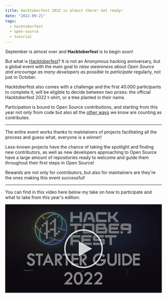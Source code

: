 ```yaml
---
title: Hacktoberfest 2022 is almost there! Get ready!
date: "2022-09-21"
tags:
  - hacktoberfest
  - open-source
  - tutorial
---
```


September is almost over and **Hacktoberfest** is to begin soon!

But what is [Hacktoberfest](https://hacktoberfest.com/)? It is not an Anonymous hacking anniversary, but a global event with the main goal to _raise awareness about Open Source and encourage as many developers as possible to participate_ regularly, not just in October.

Hacktoberfest also comes with a challenge and the first 40.000 participants to complete it, will be eligible to decide between two prizes: the official Hacktoberfest 2022 t-shirt, or a tree planted in their name.

Participation is bound to Open Source contributions, and starting from this year not only from code but also all the [other ways](/open-source-without-code) we know are counting as contributes.

---

The entire event works thanks to maintainers of projects facilitating all the process and guess what, everyone is a winner!

Less-known projects have the chance of taking the spotlight and finding new contributors, as well as new developers approaching to Open Source have a large amount of repositories ready to welcome and guide them throughout their first steps in Open Source!

Rewards are not only for contributors, but also for maintainers are they're the ones making this event successful!

---

You can find in this video here below my take on how to participate and what to take from this year's edition:

[![Youtube Video!](./preview.jpeg)](https://youtu.be/P_YJ4CbuUs0)
